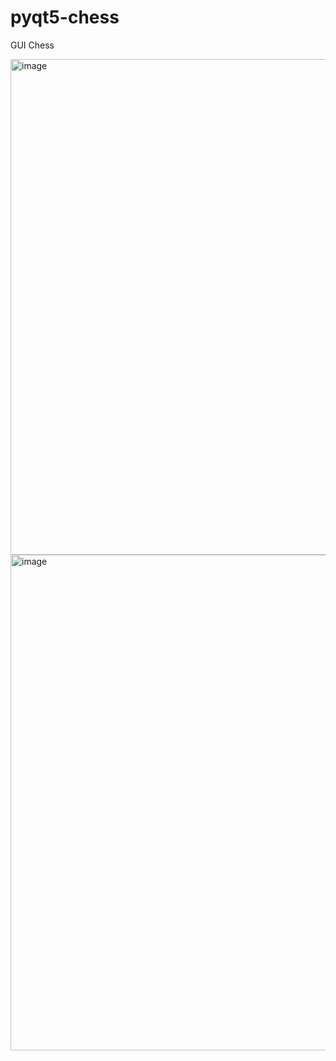 # pyqt5-chess
GUI Chess

<img width="793" alt="image" src="https://user-images.githubusercontent.com/33634277/160395205-1124415d-ddc3-4f13-bfa6-caf8ac5ea759.png">

<img width="793" alt="image" src="https://user-images.githubusercontent.com/33634277/160395350-f2def00d-ddd0-43b3-b363-657e7fea57fd.png">
